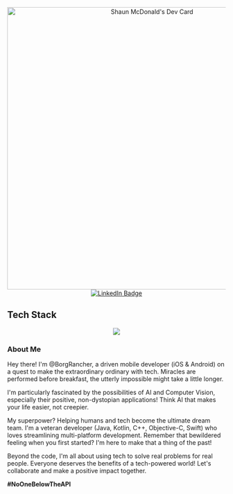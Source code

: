 <div id="header" align="center">
<a href="https://app.daily.dev/borgrancher"><img src="https://api.daily.dev/devcards/v2/Mphzlws9zyah7AHw0MOrF.png?type=wide&r=5o6" width="652" alt="Shaun McDonald's Dev Card"/></a>
</div>

<div id="social" align="center">
  <a href="https://www.linkedin.com/in/shaun-mcdonald-vrza/">
    <img src="https://img.shields.io/badge/LinkedIn-blue?style=for-the-badge&logo=linkedin&logoColor=white" alt="LinkedIn Badge"/>
  </a>
</div>

## Tech Stack
<div align="center">  
  <a href="https://skillicons.dev">
  <img src="https://skillicons.dev/icons?i=linux,ubuntu,apple,windows,py,androidstudio,kotlin,java,cpp,flutter,dart,swift,dotnet,postgresql,mysql,sqlite,mongodb,raspberrypi&perline=9" />
  </a>
</div>


### About Me
Hey there!  I'm @BorgRancher, a driven mobile developer (iOS & Android) on a quest to make the extraordinary ordinary with tech. Miracles are performed before breakfast, the utterly impossible might take a little longer.

I'm particularly fascinated by the possibilities of AI and Computer Vision, especially their positive, non-dystopian applications!  Think AI that makes your life easier, not creepier.

My superpower?  Helping humans and tech become the ultimate dream team.  I'm a veteran developer (Java, Kotlin, C++, Objective-C, Swift) who loves streamlining multi-platform development.  Remember that bewildered feeling when you first started?  I'm here to make that a thing of the past!

Beyond the code, I'm all about using tech to solve real problems for real people.  Everyone deserves the benefits of a tech-powered world!  Let's collaborate and make a positive impact together.  

**#NoOneBelowTheAPI**

